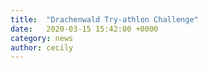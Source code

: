 ```yaml
---
title:  "Drachenwald Try-athlon Challenge"
date:   2020-03-15 15:42:00 +0000
category: news
author: cecily
---
```



